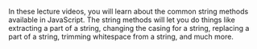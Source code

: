In these lecture videos, you will learn about the common string methods available in JavaScript. The string methods will let you do things like extracting a part of a string, changing the casing for a string, replacing a part of a string, trimming whitespace from a string, and much more.

